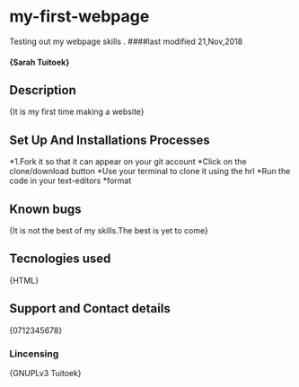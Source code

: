 # my-first-webpage
Testing out my webpage skills .
####last modified 21,Nov,2018
#### **{Sarah Tuitoek}**
## Description
{It is my first time making a website}
## Set Up And Installations Processes
*1.Fork it so that it can appear on your git account
*Click on the clone/download button
*Use your terminal to clone it using the hrl
*Run the code in your text-editors
*format
## Known bugs
{It is not the best of my skills.The best is yet to come}
## Tecnologies used
{HTML}
## Support and Contact details
{0712345678}
### Lincensing
{GNUPLv3 Tuitoek}
